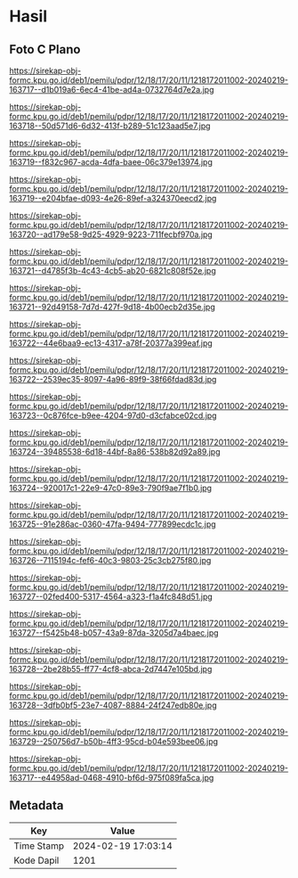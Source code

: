 # Hasil

## Foto C Plano

https://sirekap-obj-formc.kpu.go.id/deb1/pemilu/pdpr/12/18/17/20/11/1218172011002-20240219-163717--d1b019a6-6ec4-41be-ad4a-0732764d7e2a.jpg

https://sirekap-obj-formc.kpu.go.id/deb1/pemilu/pdpr/12/18/17/20/11/1218172011002-20240219-163718--50d571d6-6d32-413f-b289-51c123aad5e7.jpg

https://sirekap-obj-formc.kpu.go.id/deb1/pemilu/pdpr/12/18/17/20/11/1218172011002-20240219-163719--f832c967-acda-4dfa-baee-06c379e13974.jpg

https://sirekap-obj-formc.kpu.go.id/deb1/pemilu/pdpr/12/18/17/20/11/1218172011002-20240219-163719--e204bfae-d093-4e26-89ef-a324370eecd2.jpg

https://sirekap-obj-formc.kpu.go.id/deb1/pemilu/pdpr/12/18/17/20/11/1218172011002-20240219-163720--ad179e58-9d25-4929-9223-711fecbf970a.jpg

https://sirekap-obj-formc.kpu.go.id/deb1/pemilu/pdpr/12/18/17/20/11/1218172011002-20240219-163721--d4785f3b-4c43-4cb5-ab20-6821c808f52e.jpg

https://sirekap-obj-formc.kpu.go.id/deb1/pemilu/pdpr/12/18/17/20/11/1218172011002-20240219-163721--92d49158-7d7d-427f-9d18-4b00ecb2d35e.jpg

https://sirekap-obj-formc.kpu.go.id/deb1/pemilu/pdpr/12/18/17/20/11/1218172011002-20240219-163722--44e6baa9-ec13-4317-a78f-20377a399eaf.jpg

https://sirekap-obj-formc.kpu.go.id/deb1/pemilu/pdpr/12/18/17/20/11/1218172011002-20240219-163722--2539ec35-8097-4a96-89f9-38f66fdad83d.jpg

https://sirekap-obj-formc.kpu.go.id/deb1/pemilu/pdpr/12/18/17/20/11/1218172011002-20240219-163723--0c876fce-b9ee-4204-97d0-d3cfabce02cd.jpg

https://sirekap-obj-formc.kpu.go.id/deb1/pemilu/pdpr/12/18/17/20/11/1218172011002-20240219-163724--39485538-6d18-44bf-8a86-538b82d92a89.jpg

https://sirekap-obj-formc.kpu.go.id/deb1/pemilu/pdpr/12/18/17/20/11/1218172011002-20240219-163724--920017c1-22e9-47c0-89e3-790f9ae7f1b0.jpg

https://sirekap-obj-formc.kpu.go.id/deb1/pemilu/pdpr/12/18/17/20/11/1218172011002-20240219-163725--91e286ac-0360-47fa-9494-777899ecdc1c.jpg

https://sirekap-obj-formc.kpu.go.id/deb1/pemilu/pdpr/12/18/17/20/11/1218172011002-20240219-163726--7115194c-fef6-40c3-9803-25c3cb275f80.jpg

https://sirekap-obj-formc.kpu.go.id/deb1/pemilu/pdpr/12/18/17/20/11/1218172011002-20240219-163727--02fed400-5317-4564-a323-f1a4fc848d51.jpg

https://sirekap-obj-formc.kpu.go.id/deb1/pemilu/pdpr/12/18/17/20/11/1218172011002-20240219-163727--f5425b48-b057-43a9-87da-3205d7a4baec.jpg

https://sirekap-obj-formc.kpu.go.id/deb1/pemilu/pdpr/12/18/17/20/11/1218172011002-20240219-163728--2be28b55-ff77-4cf8-abca-2d7447e105bd.jpg

https://sirekap-obj-formc.kpu.go.id/deb1/pemilu/pdpr/12/18/17/20/11/1218172011002-20240219-163728--3dfb0bf5-23e7-4087-8884-24f247edb80e.jpg

https://sirekap-obj-formc.kpu.go.id/deb1/pemilu/pdpr/12/18/17/20/11/1218172011002-20240219-163729--250756d7-b50b-4ff3-95cd-b04e593bee06.jpg

https://sirekap-obj-formc.kpu.go.id/deb1/pemilu/pdpr/12/18/17/20/11/1218172011002-20240219-163717--e44958ad-0468-4910-bf6d-975f089fa5ca.jpg


## Metadata

| Key        | Value               |
| ---------- | ------------------- |
| Time Stamp | 2024-02-19 17:03:14 |
| Kode Dapil | 1201                |



